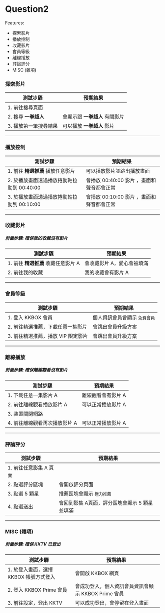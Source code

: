 # Question2

Features:
  * 探索影片
  * 播放控制
  * 收藏影片
  * 會員等級
  * 離線播放
  * 評論評分
  * MISC (雜項)
  
  
### 探索影片
| 測試步驟 | 預期結果 | 
| ---------- | ----------- |
|1. 前往搜尋頁面  ||
|2. 搜尋 **一拳超人**|會顯示跟 **一拳超人** 有關影片 |
|3. 播放第一筆搜尋結果|可以播放 **一拳超人** 影片|
----
### 播放控制
| 測試步驟 | 預期結果 | 
| ---------- | ----------- |
|1. 前往 **精選推薦** 播放任意影片  |可以播放影片並跳出播放畫面|
|2. 於播放畫面透過播放捲動軸拉動到 00:40:00|會播放 00:40:00 影片 ，畫面和聲音都會正常 |
|3. 於播放畫面透過播放捲動軸拉動到 00:10:00|會播放 00:10:00 影片 ，畫面和聲音都會正常|
----
### 收藏影片
##### 前置步驟: 確保我的收藏沒有影片
| 測試步驟 | 預期結果 | 
| ---------- | ----------- |
|1. 前往 **精選推薦** 收藏任意影片 A |會收藏影片 A，愛心會被填滿|
|2. 前往我的收藏|我的收藏會有影片 A |
----
### 會員等級
| 測試步驟 | 預期結果 | 
| ---------- | ----------- |
|1. 登入 KKBOX 會員 |個人資訊會員會顯示 `免費會員`|
|2. 前往精選推薦，下載任意一集影片|會跳出會員升級方案|
|3. 前往精選推薦，播放 VIP 限定影片 |會跳出會員升級方案|
----
### 離線播放
##### 前置步驟: 確保離線觀看沒有影片
| 測試步驟 | 預期結果 | 
| ---------- | ----------- |
|1. 下載任意一集影片 A |離線觀看會有影片 A|
|2. 前往離線觀看播放影片 A |可以正常播放影片 A|
|3. 裝置關閉網路|   |
|4. 前往離線觀看再次播放影片 A|可以正常播放影片 A|
----
### 評論評分
| 測試步驟 | 預期結果 | 
| ---------- | ----------- |
|1. 前往任意影集 A 頁面 ||
|2. 點選評分區塊 |會開啟評分頁面|
|3. 點選 5 顆星|推薦區塊會顯示 `極力推薦`|
|4. 點選送出|會回到影集 A頁面，評分區塊會顯示 5 顆星並填滿|
----
### MISC (雜項)
##### 前置步驟: 確保 KKTV 已登出
| 測試步驟 | 預期結果 | 
| ---------- | ----------- |
|1. 於登入畫面，選擇 KKBOX 帳號方式登入  |會開啟 KKBOX 網頁|
|2. 登入 KKBOX Prime 會員|會成功登入，個人資訊會員資訊會顯示 KKBOX Prime 會員 |
|3. 前往設定，登出 KKTV |可以成功登出，會停留在登入畫面|

